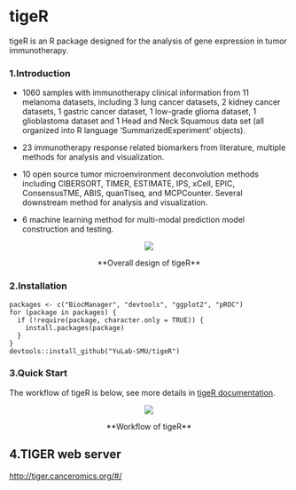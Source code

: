 # tigeR
tigeR is an R package designed for the analysis of gene expression in tumor immunotherapy.

### 1.Introduction
- 1060 samples with immunotherapy clinical information from 11 melanoma datasets, including 3 lung cancer datasets, 2 kidney cancer datasets, 1 gastric cancer dataset, 1 low-grade glioma dataset, 1 glioblastoma dataset and 1 Head and Neck Squamous data set (all organized into R language ‘SummarizedExperiment’ objects).

- 23 immunotherapy response related biomarkers from literature, multiple methods for analysis and visualization.

- 10 open source tumor microenvironment deconvolution methods including CIBERSORT, TIMER, ESTIMATE, IPS, xCell, EPIC, ConsensusTME, ABIS, quanTIseq, and MCPCounter. Several downstream method for analysis and visualization.

- 6 machine learning method for multi-modal prediction model construction and testing.

<center>
    <img src="https://raw.githubusercontent.com/Chengxugorilla/tigeR.extra/main/logo.png">
    <p class="caption">**Overall design of tigeR**</p>
</center>

### 2.Installation
```
packages <- c("BiocManager", "devtools", "ggplot2", "pROC")
for (package in packages) {
  if (!require(package, character.only = TRUE)) {
    install.packages(package)
  }
}
devtools::install_github("YuLab-SMU/tigeR")
```

### 3.Quick Start
The workflow of tigeR is below, see more details in [tigeR documentation](https://chengxugorilla.github.io/tigeR-book/).

<center>
    <img src="https://raw.githubusercontent.com/Chengxugorilla/tigeR.extra/main/Figure 2.png">
</center>
<p align="center">**Workflow of tigeR**</p>

## 4.TIGER web server
http://tiger.canceromics.org/#/
